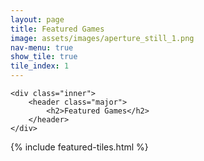 ```yaml
---
layout: page
title: Featured Games
image: assets/images/aperture_still_1.png
nav-menu: true
show_tile: true
tile_index: 1
---
```

<div id="main">

<!-- One -->
<section id="one">

    <div class="inner">
		<header class="major">
			<h2>Featured Games</h2>
		</header>
	</div>

{% include featured-tiles.html %}

</section>
</div>